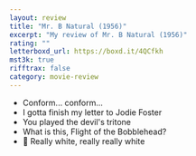 ```yaml
---
layout: review
title: "Mr. B Natural (1956)"
excerpt: "My review of Mr. B Natural (1956)"
rating: ""
letterboxd_url: https://boxd.it/4QCfkh
mst3k: true
rifftrax: false
category: movie-review
---
```


- Conform... conform...
- I gotta finish my letter to Jodie Foster
- You played the devil's tritone
- What is this, Flight of the Bobblehead?
- 🎵 Really white, really really white
